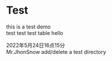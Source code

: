 # Test
this is a test demo </br>
test test test table  hello</br>

2022年5月24日16点15分</br>
Mr.JhonSnow add/delete a test directory
